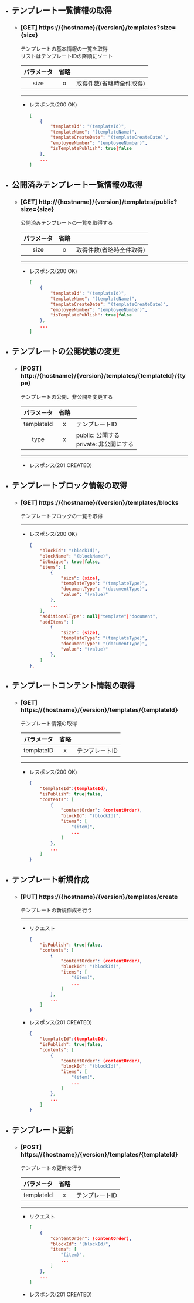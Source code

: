 
- ## テンプレート一覧情報の取得
    - ### [GET] https://{hostname}/{version}/templates?size={size}

        テンプレートの基本情報の一覧を取得  
        リストはテンプレートIDの降順にソート
        

        | パラメータ | 省略 |  |  
        | :---: | :---: | --- |
        | size | o | 取得件数(省略時全件取得) |
        

        ---
        - レスポンス(200 OK)
            ```json
            [
                {
                    "templateId": "(templateId)",
                    "templateName": "(templateName)",
                    "templateCreateDate": "(templateCreateDate)",
                    "employeeNumber": "(employeeNumber)",
                    "isTemplatePublish": true|false
                },
                ...
            ]
            ```

- ## 公開済みテンプレート一覧情報の取得
    - ### [GET] http://{hostname}/{version}/templates/public?size={size}

        公開済みテンプレートの一覧を取得する

        | パラメータ | 省略 |  |  
        | :---: | :---: | --- |
        | size | o | 取得件数(省略時全件取得) |

        ---
        - レスポンス(200 OK)
            ```json
            [
                {
                    "templateId": "(templateId)",
                    "templateName": "(templateName)",
                    "templateCreateDate": "(templateCreateDate)",
                    "employeeNumber": "(employeeNumber)",
                    "isTemplatePublish": true|false
                },
                ...
            ]
            ```

- ## テンプレートの公開状態の変更
    - ### [POST] http://{hostname}/{version}/templates/{templateId}/{type}

        テンプレートの公開、非公開を変更する

        | パラメータ | 省略 |  |  
        | :---: | :---: | --- |
        | templateId | x | テンプレートID |
        | type| x | public: 公開する<br>private: 非公開にする |

        ---
        - レスポンス(201 CREATED)


- ## テンプレートブロック情報の取得
    - ### [GET] https://{hostname}/{version}/templates/blocks
        テンプレートブロックの一覧を取得

        ---
        - レスポンス(200 OK)
            ```json
            {
                "blockId": "(blockId)",
                "blockName": "(blockName)",
                "isUnique": true|false,
                "items": [
                    {
                        "size": (size),
                        "templateType": "(templateType)",
                        "documentType": "(documentType)",
                        "value": "(value)"
                    },
                    ...
                ],
                "additionalType": null|"template"|"document",
                "addItems": [
                    {
                        "size": (size),
                        "templateType": "(templateType)",
                        "documentType": "(documentType)",
                        "value": "(value)"
                    },
                ]
            },
            ```

- ## テンプレートコンテント情報の取得
    - ### [GET] https://{hostname}/{version}/templates/{templateId}
        テンプレート情報の取得

        | パラメータ | 省略 |  |  
        | :---: | :---: | --- |
        | templateID | x | テンプレートID |

        ---
        - レスポンス(200 OK)
            ```json
            {
                "templateId":(templateId),
                "isPublish": true|false,
                "contents": [
                    {
                        "contentOrder": (contentOrder),
                        "blockId": "(blockId)",
                        "items": [
                            "(item)",
                            ...
                        ]
                    },
                    ...
                ]
            }
            ```

- ## テンプレート新規作成
    - ### [PUT] https://{hostname}/{version}/templates/create
        テンプレートの新規作成を行う

        ---
        - リクエスト
            ```json
            {
                "isPublish": true|false,
                "contents": [
                    {
                        "contentOrder": (contentOrder),
                        "blockId": "(blockId)",
                        "items": [
                            "(item)",
                            ...
                        ]
                    },
                    ...
                ]
            }
            ```

        - レスポンス(201 CREATED)
            ```json
            {
                "templateId":(templateId),
                "isPublish": true|false,
                "contents": [
                    {
                        "contentOrder": (contentOrder),
                        "blockId": "(blockId)",
                        "items": [
                            "(item)",
                            ...
                        ]
                    },
                    ...
                ]
            }
            ```

- ## テンプレート更新
    - ### [POST] https://{hostname}/{version}/templates/{templateId}
        テンプレートの更新を行う

        | パラメータ | 省略 |  |  
        | :---: | :---: | --- |
        | templateId | x | テンプレートID |

        ---
        - リクエスト
            ```json
            [
                {
                    "contentOrder": (contentOrder),
                    "blockId": "(blockId)",
                    "items": [
                        "(item)",
                        ...
                    ]
                },
                ...
            ]
            ```
            
        - レスポンス(201 CREATED)
